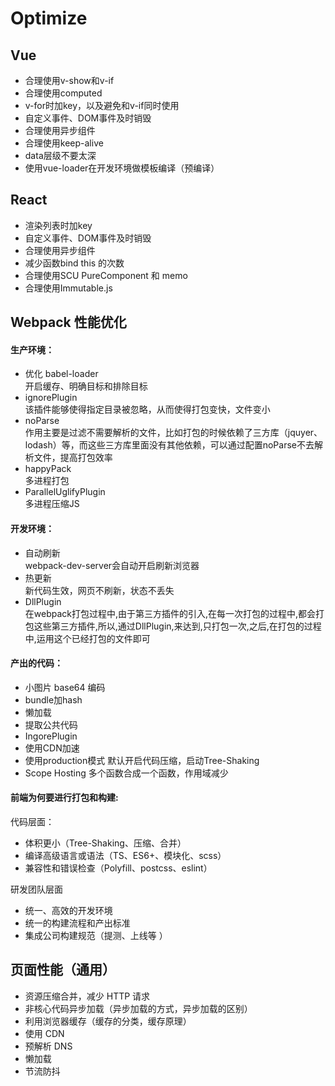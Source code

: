 # Optimize

## Vue

- 合理使用v-show和v-if
- 合理使用computed
- v-for时加key，以及避免和v-if同时使用
- 自定义事件、DOM事件及时销毁
- 合理使用异步组件
- 合理使用keep-alive
- data层级不要太深
- 使用vue-loader在开发环境做模板编译（预编译）

## React

- 渲染列表时加key
- 自定义事件、DOM事件及时销毁
- 合理使用异步组件
- 减少函数bind this 的次数
- 合理使用SCU PureComponent 和 memo
- 合理使用Immutable.js

## Webpack 性能优化

#### 生产环境：
- 优化 babel-loader  
  开启缓存、明确目标和排除目标
- ignorePlugin  
  该插件能够使得指定目录被忽略，从而使得打包变快，文件变小
- noParse  
  作用主要是过滤不需要解析的文件，比如打包的时候依赖了三方库（jquyer、lodash）等，而这些三方库里面没有其他依赖，可以通过配置noParse不去解析文件，提高打包效率
- happyPack  
  多进程打包
- ParallelUglifyPlugin  
  多进程压缩JS

#### 开发环境：
- 自动刷新  
  webpack-dev-server会自动开启刷新浏览器
- 热更新  
  新代码生效，网页不刷新，状态不丢失
- DllPlugin  
  在webpack打包过程中,由于第三方插件的引入,在每一次打包的过程中,都会打包这些第三方插件,所以,通过DllPlugin,来达到,只打包一次,之后,在打包的过程中,运用这个已经打包的文件即可

#### 产出的代码：
- 小图片 base64 编码
- bundle加hash
- 懒加载
- 提取公共代码
- IngorePlugin
- 使用CDN加速
- 使用production模式
  默认开启代码压缩，启动Tree-Shaking
- Scope Hosting
  多个函数合成一个函数，作用域减少

#### 前端为何要进行打包和构建:
代码层面：
- 体积更小（Tree-Shaking、压缩、合并）
- 编译高级语言或语法（TS、ES6+、模块化、scss）
- 兼容性和错误检查（Polyfill、postcss、eslint）  

研发团队层面
- 统一、高效的开发环境
- 统一的构建流程和产出标准
- 集成公司构建规范（提测、上线等 ）


## 页面性能（通用）
- 资源压缩合并，减少 HTTP 请求
- 非核心代码异步加载（异步加载的方式，异步加载的区别）
- 利用浏览器缓存（缓存的分类，缓存原理）
- 使用 CDN
- 预解析 DNS
- 懒加载
- 节流防抖
